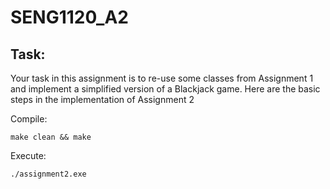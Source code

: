 # SENG1120_A2

## Task:
Your task in this assignment is to re-use some classes from Assignment 1
and implement a simplified version of a Blackjack game. Here are the basic steps in the implementation of Assignment 2

Compile:

    make clean && make
    
Execute:

    ./assignment2.exe